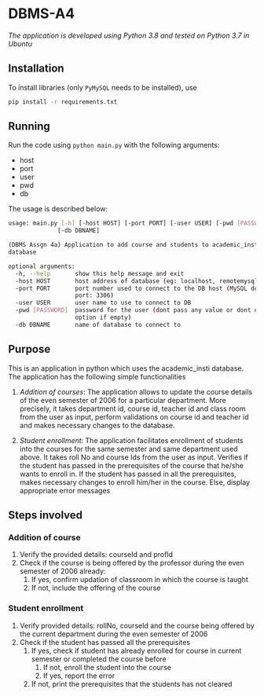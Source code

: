# DBMS-A4
*The application is developed using Python 3.8 and tested on Python 3.7 in  Ubuntu*

## Installation
To install libraries (only `PyMySQL` needs to be installed), use
```bash
pip install -r requirements.txt
```

## Running
Run the code using ```python main.py``` with the following arguments:

 -  host
 - port
 - user
 - pwd
 - db

The usage is described below:
```bash
usage: main.py [-h] [-host HOST] [-port PORT] [-user USER] [-pwd [PASSWORD]]
              [-db DBNAME]

(DBMS Assgn 4a) Application to add course and students to academic_insti
database

optional arguments:
  -h, --help       show this help message and exit
  -host HOST       host address of database (eg: localhost, remotemysql.com)
  -port PORT       port number used to connect to the DB host (MySQL default
                   port: 3306)
  -user USER       user name to use to connect to DB
  -pwd [PASSWORD]  password for the user (dont pass any value or dont use the
                   option if empty)
  -db DBNAME       name of database to connect to
```

## Purpose
This is an application in python which uses the academic_insti database. The
application has the following simple functionalities

1. *Addition of courses*: The application allows to update the course details of the
even semester of 2006 for a particular department. More precisely, it takes
department id, course id, teacher id and class room from the user as input, perform
validations on course id and teacher id and makes necessary changes to the database.

2. *Student enrollment*: The application facilitates enrollment of students into the
courses for the same semester and same department used above. It takes roll No
and course Ids from the user as input. Verifies if the student has passed in the
prerequisites of the course that he/she wants to enroll in. If the student has passed in all
the prerequisites, makes necessary changes to enroll him/her in the course. Else, 
display appropriate error messages

## Steps involved

### Addition of course
1. Verify the provided details: courseId and profId
2. Check if the course is being offered by the professor during the even semester of 2006 already: 
    1. If yes, confirm updation of classroom in which the course is taught
    2. If not, include the offering of the course

### Student enrollment
1. Verify provided details: rollNo, courseId and the course being offered by the current department during the even semester of 2006
2. Check if the student has passed all the prerequisites
    1. If yes, check if student has already enrolled for course in current semester or completed the course before
        1. If not, enroll the student into the course
        2. If yes, report the error       
    2. If not, print the prerequisites that the students has not cleared